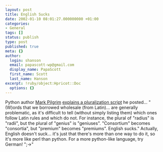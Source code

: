 ```yaml
---
layout: post
title: English Sucks
date: 2002-01-10 08:01:27.000000000 +01:00
categories:
- General
tags: []
status: publish
type: post
published: true
meta: {}
author:
  login: shanson
  email: papascott-wp@gmail.com
  display_name: PapaScott
  first_name: Scott
  last_name: Hanson
excerpt: !ruby/object:Hpricot::Doc
  options: {}
---
```

<p>Python author <a href="http://diveintomark.weblogger.com/">Mark Pilgrim</a> <a href="http://diveintomark.weblogger.com/2002/01/10">explains a pluralization script</a> he posted... "(W)ords that we borrowed wholesale (from Latin)... are generally problematic, as it's difficult to tell (without simply listing them) which ones follow Latin rules and which do not. For instance, the plural of "radius" is "radii", but the plural of "genius" is "geniuses". "Consortium" becomes "consortia", but "premium" becomes "premiums". English sucks." Actually, English doesn't suck... it's just that there's more than one way to do it, so it's more like perl than python. For a more python-like language, try German! ";->"</p>
